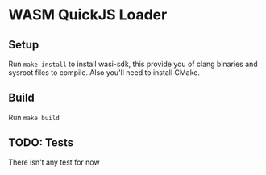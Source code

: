 # WASM QuickJS Loader

## Setup
Run `make install` to install wasi-sdk, this provide you of clang binaries and sysroot files to compile.
Also you'll need to install CMake. 

## Build
Run `make build`

## TODO: Tests 
There isn't any test for now